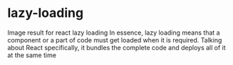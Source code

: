 # lazy-loading
 Image result for react lazy loading In essence, lazy loading means that a component or a part of code must get loaded when it is required. Talking about React specifically, it bundles the complete code and deploys all of it at the same time

